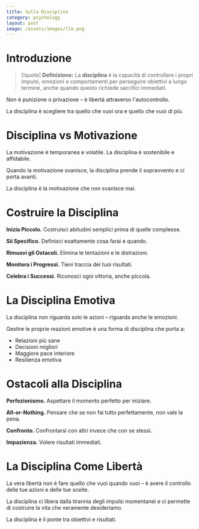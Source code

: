 ```yaml
---
title: Sulla Disciplina
category: psychology
layout: post
image: /assets/images/llm.png
---
```


# Introduzione

> [!quote] **Definizione:** 
> La **disciplina** è la capacità di controllare i propri impulsi, emozioni e comportamenti per perseguire obiettivi a lungo termine, anche quando questo richiede sacrifici immediati.

Non è punizione o privazione – è libertà attraverso l'autocontrollo.

La disciplina è scegliere tra quello che vuoi ora e quello che vuoi di più.

# Disciplina vs Motivazione

La motivazione è temporanea e volatile. La disciplina è sostenibile e affidabile.

Quando la motivazione svanisce, la disciplina prende il sopravvento e ci porta avanti.

La disciplina è la motivazione che non svanisce mai.

# Costruire la Disciplina

**Inizia Piccolo.** Costruisci abitudini semplici prima di quelle complesse.

**Sii Specifico.** Definisci esattamente cosa farai e quando.

**Rimuovi gli Ostacoli.** Elimina le tentazioni e le distrazioni.

**Monitora i Progressi.** Tieni traccia dei tuoi risultati.

**Celebra i Successi.** Riconosci ogni vittoria, anche piccola.

# La Disciplina Emotiva

La disciplina non riguarda solo le azioni – riguarda anche le emozioni.

Gestire le proprie reazioni emotive è una forma di disciplina che porta a:
- Relazioni più sane
- Decisioni migliori
- Maggiore pace interiore
- Resilienza emotiva

# Ostacoli alla Disciplina

**Perfezionismo.** Aspettare il momento perfetto per iniziare.

**All-or-Nothing.** Pensare che se non fai tutto perfettamente, non vale la pena.

**Confronto.** Confrontarsi con altri invece che con se stessi.

**Impazienza.** Volere risultati immediati.

# La Disciplina Come Libertà

La vera libertà non è fare quello che vuoi quando vuoi – è avere il controllo delle tue azioni e delle tue scelte.

La disciplina ci libera dalla tirannia degli impulsi momentanei e ci permette di costruire la vita che veramente desideriamo.

La disciplina è il ponte tra obiettivi e risultati.
